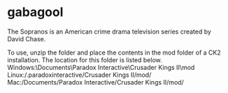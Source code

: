 # gabagool
The Sopranos is an American crime drama television series created by David Chase.

To use, unzip the folder and place the contents in the mod folder of a CK2 installation. The location for this folder is listed below.
Windows:\Documents\Paradox Interactive\Crusader Kings II\mod\
Linux:/.paradoxinteractive/Crusader Kings II/mod/
Mac:/Documents/Paradox Interactive/Crusader Kings II/mod/
